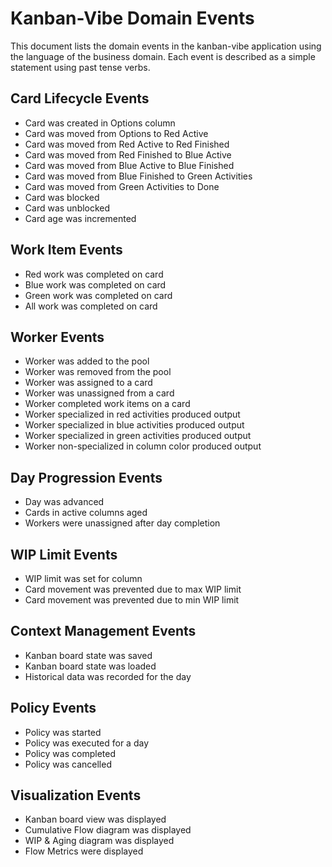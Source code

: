 # Kanban-Vibe Domain Events

This document lists the domain events in the kanban-vibe application using the language of the business domain. Each event is described as a simple statement using past tense verbs.

## Card Lifecycle Events

- Card was created in Options column
- Card was moved from Options to Red Active
- Card was moved from Red Active to Red Finished
- Card was moved from Red Finished to Blue Active
- Card was moved from Blue Active to Blue Finished
- Card was moved from Blue Finished to Green Activities
- Card was moved from Green Activities to Done
- Card was blocked
- Card was unblocked
- Card age was incremented

## Work Item Events

- Red work was completed on card
- Blue work was completed on card
- Green work was completed on card
- All work was completed on card

## Worker Events

- Worker was added to the pool
- Worker was removed from the pool
- Worker was assigned to a card
- Worker was unassigned from a card
- Worker completed work items on a card
- Worker specialized in red activities produced output
- Worker specialized in blue activities produced output
- Worker specialized in green activities produced output
- Worker non-specialized in column color produced output

## Day Progression Events

- Day was advanced
- Cards in active columns aged
- Workers were unassigned after day completion

## WIP Limit Events

- WIP limit was set for column
- Card movement was prevented due to max WIP limit
- Card movement was prevented due to min WIP limit

## Context Management Events

- Kanban board state was saved
- Kanban board state was loaded
- Historical data was recorded for the day

## Policy Events

- Policy was started
- Policy was executed for a day
- Policy was completed
- Policy was cancelled

## Visualization Events

- Kanban board view was displayed
- Cumulative Flow diagram was displayed
- WIP & Aging diagram was displayed
- Flow Metrics were displayed
